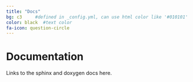 ```yaml
---
title: "Docs"
bg: c3     #defined in _config.yml, can use html color like '#010101'
color: black  #text color
fa-icon: question-circle
---
```


# Documentation

Links to the sphinx and doxygen docs here.
